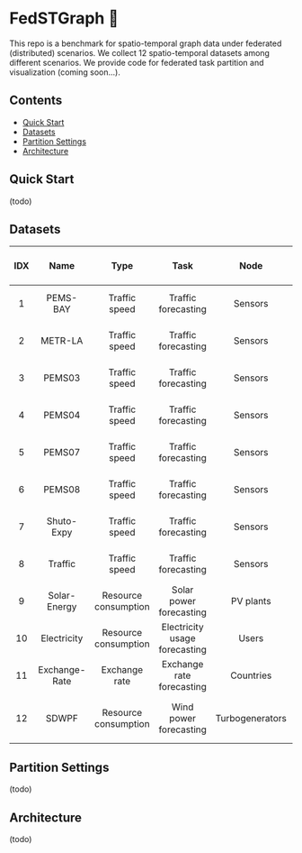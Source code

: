 # FedSTGraph :construction:
This repo is a benchmark for spatio-temporal graph data under federated (distributed) scenarios. We collect 12 spatio-temporal datasets among different scenarios. We provide code for federated task partition and visualization (coming soon...).

## Contents
- [Quick Start](#Quick-Start)
- [Datasets](#Datasets)
- [Partition Settings](#Partition-Settings)
- [Architecture](#Architecture)

## Quick Start
(todo)


## Datasets

| IDX | Name             | Type                | Task                        | Node          | Number of nodes | Timespan              | Time granularity | Source                                                                                        |
|:---:|:----------------:|:-------------------:|:---------------------------:|:-------------:|:---------------:|:---------------------:|:----------------:|:---------------------------------------------------------------------------------------------:|
|  1  |PEMS-BAY          |Traffic speed        |Traffic forecasting          |Sensors        |325              |01/01/2017 - 31/05/2017|5 min             |[github](https://github.com/liyaguang/DCRNN)                                                   |
|  2  |METR-LA           |Traffic speed        |Traffic forecasting          |Sensors        |207              |01/03/2012 - 30/06/2012|5 min             |[github](https://github.com/liyaguang/DCRNN)                                                   |
|  3  |PEMS03            |Traffic speed        |Traffic forecasting          |Sensors        |358              |09/01/2018 - 11/30/2018|5 min             |[github](https://github.com/Davidham3/STSGCN)                                                  |
|  4  |PEMS04            |Traffic speed        |Traffic forecasting          |Sensors        |307              |01/01/2018 - 02/28/2018|5 min             |[github](https://github.com/Davidham3/STSGCN)                                                  |
|  5  |PEMS07            |Traffic speed        |Traffic forecasting          |Sensors        |883              |05/01/2017 - 08/31/2017|5 min             |[github](https://github.com/Davidham3/STSGCN)                                                  |
|  6  |PEMS08            |Traffic speed        |Traffic forecasting          |Sensors        |170              |07/01/2016 - 08/31/2016|5 min             |[github](https://github.com/Davidham3/STSGCN)                                                  |
|  7  |Shuto-Expy        |Traffic speed        |Traffic forecasting          |Sensors        |1843             |10/01/2021 - 12/31/2021|10 min            |[github](https://github.com/deepkashiwa20/MegaCRN)                                             |
|  8  |Traffic           |Traffic speed        |Traffic forecasting          |Sensors        |862              |01/01/2015 - 12/31/2016|1 hour            |[github](https://github.com/laiguokun/multivariate-time-series-data)                           |
|  9  |Solar-Energy      |Resource consumption |Solar power forecasting      |PV plants      |137              |01/01/2006 - 12/31/2006|10 min            |[github](https://github.com/laiguokun/multivariate-time-series-data)                           |
| 10  |Electricity       |Resource consumption |Electricity usage forecasting|Users          |321              |01/01/2012 - 12/31/2014|1 hour            |[github](https://github.com/laiguokun/multivariate-time-series-data)                           |
| 11  |Exchange-Rate     |Exchange rate        |Exchange rate forecasting    |Countries      |8                |01/01/1990 - 12/31/2016|1 day             |[github](https://github.com/laiguokun/multivariate-time-series-data)                           |
| 12  |SDWPF             |Resource consumption |Wind power forecasting       |Turbogenerators|134              |245 days               |10 min            |[Baidu KDD CUP 2022](https://aistudio.baidu.com/aistudio/competition/detail/152/0/introduction)|

## Partition Settings
(todo)

## Architecture
(todo)
